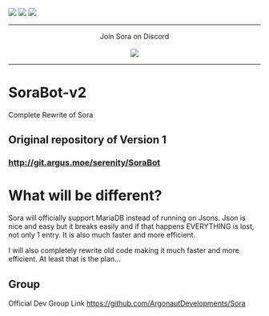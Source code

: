 [![](http://i.imgur.com/6gQhMSB.png)](http://argonaut.pw/Sora/)
[![](http://i.imgur.com/nImGi6j.png)](https://discordapp.com/oauth2/authorize?client_id=270931284489011202&scope=bot&permissions=305523831)
[![](http://i.imgur.com/qR7CGSV.png)](https://github.com/Daniele122898/SoraBot-v2/wiki)

<hr/>

<p align="center">
    Join Sora on Discord
    <br><br>
    <a href="https://discord.gg/Pah4yj5">
        <img src="https://discordapp.com/api/guilds/281589163659362305/widget.png?style=banner2">
    </a>
</p>

<hr/>

# SoraBot-v2
Complete Rewrite of Sora

## Original repository of Version 1
### http://git.argus.moe/serenity/SoraBot

# What will be different?
Sora will officially support MariaDB instead of running on Jsons. Json is nice and easy but it breaks easily and if that happens EVERYTHING is lost, not only 1 entry. It is also much faster and more efficient.

I will also completely rewrite old code making it much faster and more efficient. At least that is the plan...

## Group
Official Dev Group Link
https://github.com/ArgonautDevelopments/Sora
